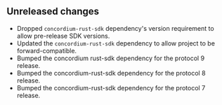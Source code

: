 ## Unreleased changes

- Dropped `concordium-rust-sdk` dependency's version requirement to allow pre-release SDK versions.
- Updated the `concordium-rust-sdk` dependency to allow project to be forward-compatible.
- Bumped the concordium rust-sdk dependency for the protocol 9 release.
- Bumped the concordium-rust-sdk dependency for the protocol 8 release.
- Bumped the concordium-rust-sdk dependency for the protocol 7 release.
